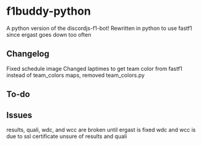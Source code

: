 # f1buddy-python

A python version of the discordjs-f1-bot! 
Rewritten in python to use fastf1 since ergast goes down too often

## Changelog

Fixed schedule image
Changed laptimes to get team color from fastf1 instead of team_colors maps, removed team_colors.py


## To-do


## Issues

results, quali, wdc, and wcc are broken until ergast is fixed
wdc and wcc is due to ssl certificate
unsure of results and quali


